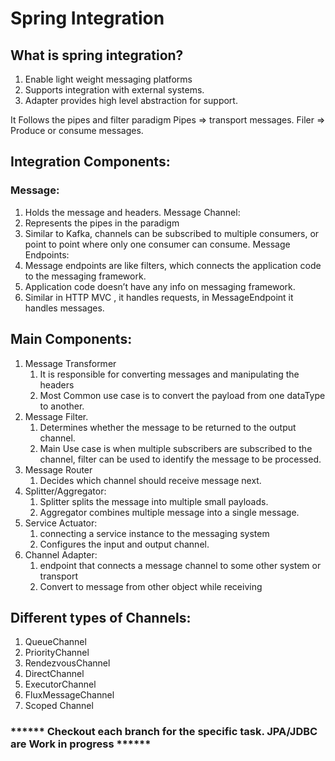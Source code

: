 # Spring Integration

## What is spring integration?
1. Enable light weight messaging platforms
2. Supports integration with external systems.
3. Adapter provides high level abstraction for support.

It Follows the pipes and filter paradigm
Pipes => transport messages.
Filer => Produce or consume messages.


## Integration Components:
### Message:
1. Holds the message and headers.
   Message Channel:
1. Represents the pipes in the paradigm
2. Similar to Kafka, channels can be subscribed to multiple consumers, or point to point where only one consumer can consume.
   Message Endpoints:
1. Message endpoints are like filters, which connects the application code to the messaging framework.
2. Application code doesn’t have any info on messaging framework.
3. Similar in HTTP MVC , it handles requests, in MessageEndpoint it handles messages.

## Main Components:
1. Message Transformer
    1. It is responsible for converting messages and manipulating the headers
    2. Most Common use case is to convert the payload from one dataType to another.
2. Message Filter.
    1. Determines whether the message to be returned to the output channel.
    2. Main Use case is when multiple subscribers are subscribed to the channel, filter can be used to identify the message to be processed.
3. Message Router
    1. Decides which channel should receive message next.
4. Splitter/Aggregator:
    1. Splitter splits the message into multiple small payloads.
    2. Aggregator combines multiple message into a single message.
5. Service Actuator:
    1. connecting a service instance to the messaging system
    2. Configures the input and output channel.
6. Channel Adapter:
    1. endpoint that connects a message channel to some other system or transport
    2. Convert to message from other object while receiving

## Different types of Channels:
1. QueueChannel
2. PriorityChannel
3. RendezvousChannel
4. DirectChannel
5. ExecutorChannel
6. FluxMessageChannel
7. Scoped Channel

### ****** Checkout each branch for the specific task. JPA/JDBC are Work in progress ******

